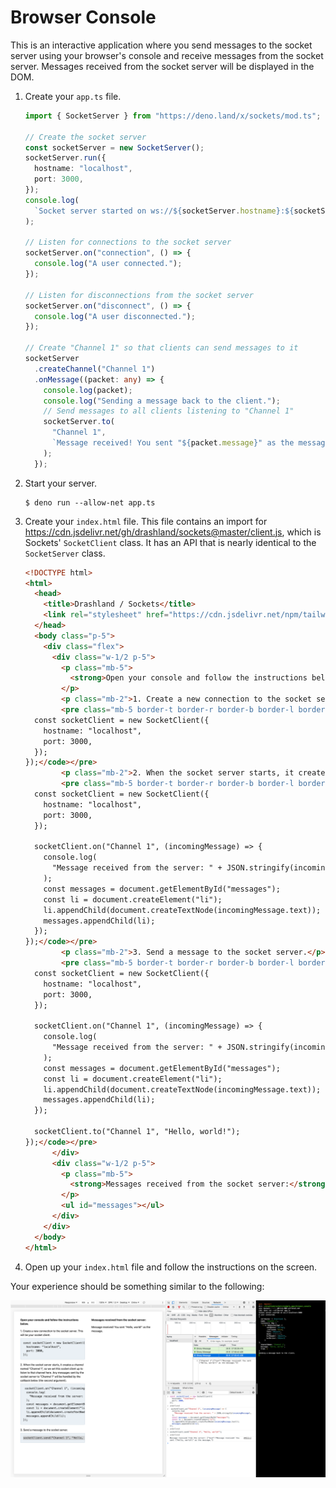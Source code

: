 # Browser Console

This is an interactive application where you send messages to the socket server using your browser's console and receive messages from the socket server. Messages received from the socket server will be displayed in the DOM.

1. Create your `app.ts` file.

    ```typescript
    import { SocketServer } from "https://deno.land/x/sockets/mod.ts";

    // Create the socket server
    const socketServer = new SocketServer();
    socketServer.run({
      hostname: "localhost",
      port: 3000,
    });
    console.log(
      `Socket server started on ws://${socketServer.hostname}:${socketServer.port}`,
    );

    // Listen for connections to the socket server
    socketServer.on("connection", () => {
      console.log("A user connected.");
    });

    // Listen for disconnections from the socket server
    socketServer.on("disconnect", () => {
      console.log("A user disconnected.");
    });

    // Create "Channel 1" so that clients can send messages to it
    socketServer
      .createChannel("Channel 1")
      .onMessage((packet: any) => {
        console.log(packet);
        console.log("Sending a message back to the client.");
        // Send messages to all clients listening to "Channel 1"
        socketServer.to(
          "Channel 1",
          `Message received! You sent "${packet.message}" as the message.`,
        );
      });
    ```

2. Start your server.

    ```
    $ deno run --allow-net app.ts
    ```

3. Create your `index.html` file. This file contains an import for https://cdn.jsdelivr.net/gh/drashland/sockets@master/client.js, which is Sockets' `SocketClient` class. It has an API that is nearly identical to the `SocketServer` class.

    ```html
    <!DOCTYPE html>
    <html>
      <head>
        <title>Drashland / Sockets</title>
        <link rel="stylesheet" href="https://cdn.jsdelivr.net/npm/tailwindcss/dist/tailwind.min.css"/>
      </head>
      <body class="p-5">
        <div class="flex">
          <div class="w-1/2 p-5">
            <p class="mb-5">
              <strong>Open your console and follow the instructions below.</strong>
            </p>
            <p class="mb-2">1. Create a new connection to the socket server. This will be your socket client.</p>
            <pre class="mb-5 border-t border-r border-b border-l border-gray-400 rounded-b p-4 overflow-auto bg-gray-200"><code>import('https://cdn.jsdelivr.net/gh/drashland/sockets@master/client.js').then(({default: SocketClient}) => {
      const socketClient = new SocketClient({
        hostname: "localhost",
        port: 3000,
      });
    });</code></pre>
            <p class="mb-2">2. When the socket server starts, it creates a channel named "Channel 1", so we set this socket client up to listen to that channel here. Any messages sent by the socket server to "Channel 1" will be handled by the callback below (the second argument).</p>
            <pre class="mb-5 border-t border-r border-b border-l border-gray-400 rounded-b p-4 overflow-auto bg-gray-200"><code>import('https://cdn.jsdelivr.net/gh/drashland/sockets@master/client.js').then(({default: SocketClient}) => {
      const socketClient = new SocketClient({
        hostname: "localhost",
        port: 3000,
      });
    
      socketClient.on("Channel 1", (incomingMessage) => {
        console.log(
          "Message received from the server: " + JSON.stringify(incomingMessage),
        );
        const messages = document.getElementById("messages");
        const li = document.createElement("li");
        li.appendChild(document.createTextNode(incomingMessage.text));
        messages.appendChild(li);
      });
    });</code></pre>
            <p class="mb-2">3. Send a message to the socket server.</p>
            <pre class="mb-5 border-t border-r border-b border-l border-gray-400 rounded-b p-4 overflow-auto bg-gray-200"><code>import('https://cdn.jsdelivr.net/gh/drashland/sockets@master/client.js').then(({default: SocketClient}) => {
      const socketClient = new SocketClient({
        hostname: "localhost",
        port: 3000,
      });
    
      socketClient.on("Channel 1", (incomingMessage) => {
        console.log(
          "Message received from the server: " + JSON.stringify(incomingMessage),
        );
        const messages = document.getElementById("messages");
        const li = document.createElement("li");
        li.appendChild(document.createTextNode(incomingMessage.text));
        messages.appendChild(li);
      });
    
      socketClient.to("Channel 1", "Hello, world!");
    });</code></pre>
          </div>
          <div class="w-1/2 p-5">
            <p class="mb-5">
              <strong>Messages received from the socket server:</strong>
            </p>
            <ul id="messages"></ul>
          </div>
        </div>
      </body>
    </html>
    ```

4. Open up your `index.html` file and follow the instructions on the screen.

Your experience should be something similar to the following:

![Screenshot](./screenshot.png)
